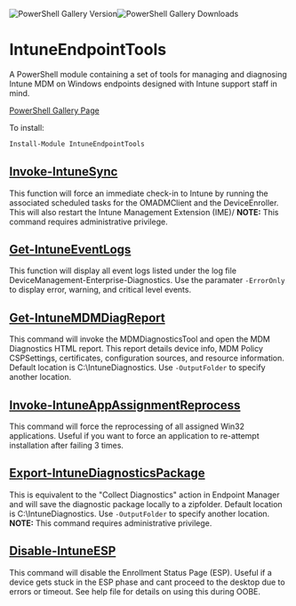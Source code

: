 ![PowerShell Gallery Version](https://img.shields.io/powershellgallery/v/:packageName)![PowerShell Gallery Downloads](https://img.shields.io/powershellgallery/dt/:packageName)

# IntuneEndpointTools
A PowerShell module containing a set of tools for managing and diagnosing Intune MDM on Windows endpoints designed with Intune support staff in mind. 

[PowerShell Gallery Page](https://www.powershellgallery.com/packages/IntuneEndpointTools/1.2)

To install:
```powershell
Install-Module IntuneEndpointTools
```
## [Invoke-IntuneSync](docs/Invoke-IntuneSync.md)
This function will force an immediate check-in to Intune by running the associated scheduled tasks for the OMADMClient and the DeviceEnroller. This will also restart the Intune Management Extension (IME)/
**NOTE:** This command requires administrative privilege. 

## [Get-IntuneEventLogs](docs/Get-IntuneEventLogs.md)
This function will display all event logs listed under the log file DeviceManagement-Enterprise-Diagnostics. Use the paramater ```-ErrorOnly``` to display error, warning, and critical level events. 

## [Get-IntuneMDMDiagReport](docs/Get-IntuneMDMDiagReport.md)
This command will invoke the MDMDiagnosticsTool and open the MDM Diagnostics HTML report. This report details device info, MDM Policy CSPSettings, certificates, configuration sources, and resource information. Default location is C:\IntuneDiagnostics. Use ```-OutputFolder``` to specify another location. 

## [Invoke-IntuneAppAssignmentReprocess](docs/Invoke-IntuneAppAssignmentReprocess.md)
This command will force the reprocessing of all assigned Win32 applications. Useful if you want to force an application to re-attempt installation after failing 3 times. 

## [Export-IntuneDiagnosticsPackage](docs/Export-IntuneDiagnosticPackage.md)
This is equivalent to the "Collect Diagnostics" action in Endpoint Manager and will save the diagnostic package locally to a zipfolder. Default location is C:\IntuneDiagnostics. Use ```-OutputFolder``` to specify another location. 
**NOTE:** This command requires administrative privilege. 

## [Disable-IntuneESP](docs/Disable-IntuneESP.md)
This command will disable the Enrollment Status Page (ESP). Useful if a device gets stuck in the ESP phase and cant proceed to the desktop due to errors or timeout. 
See help file for details on using this during OOBE.
